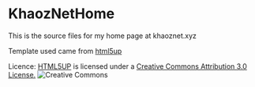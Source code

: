 # KhaozNetHome
This is the source files for my home page at khaoznet.xyz

Template used came from [html5up](http://html5up.net)

Licence: 
[HTML5UP](https://html5up.net/license) is licensed under a [Creative Commons Attribution 3.0 License.](https://creativecommons.org/licenses/by/3.0/) 
![Creative Commons](https://i.creativecommons.org/l/by/3.0/88x31.png "Logo Title Text 1")


